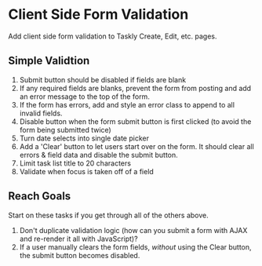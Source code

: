 # Client Side Form Validation

Add client side form validation to Taskly Create, Edit, etc. pages.

## Simple Validtion
1. Submit button should be disabled if fields are blank
1. If any required fields are blanks, prevent the form from posting and
   add an error message to the top of the form.
1. If the form has errors, add and style an error class to append to
   all invalid fields.
1. Disable button when the form submit button is first clicked (to avoid
   the form being submitted twice)
1. Turn date selects into single date picker
1. Add a 'Clear' button to let users start over on the form. It should
   clear all errors & field data and disable the submit button. 
1. Limit task list title to 20 characters
1. Validate when focus is taken off of a field

## Reach Goals

Start on these tasks if you get through all of the others above.

1. Don't duplicate validation logic (how can you submit a form with AJAX and re-render it all with JavaScript)?
2. If a user manually clears the form fields, *without* using the Clear button, the submit button becomes disabled.

